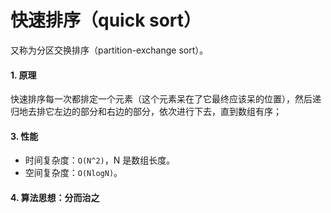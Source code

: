 # 快速排序（quick sort）

又称为分区交换排序（partition-exchange sort）。

#### 1. 原理

快速排序每一次都排定一个元素（这个元素呆在了它最终应该呆的位置），然后递归地去排它左边的部分和右边的部分，依次进行下去，直到数组有序；


#### 3. 性能

- 时间复杂度：`O(N^2)`，N 是数组长度。
- 空间复杂度：`O(NlogN)`。

#### 4. 算法思想：分而治之

